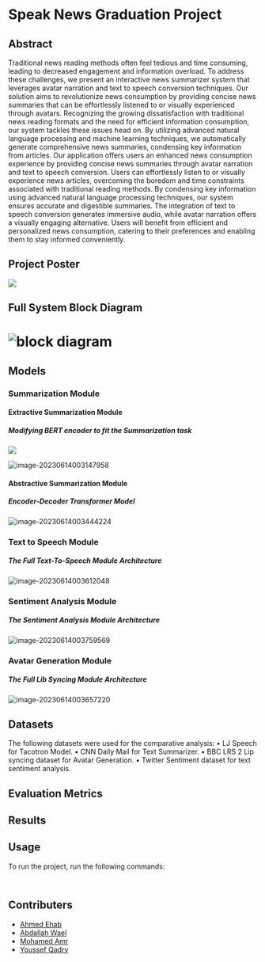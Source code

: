 # Speak News Graduation Project

## Abstract

Traditional news reading methods often feel tedious and time consuming, leading to decreased engagement and information overload. To address these challenges, we present an interactive news summarizer system that leverages avatar narration and text to speech conversion techniques. Our solution aims to revolutionize news consumption by providing concise news summaries that can be effortlessly listened to or visually experienced through avatars. Recognizing the growing dissatisfaction with traditional news reading formats and the need for efficient information consumption, our system tackles these issues head on. By utilizing advanced natural language processing and machine learning techniques, we automatically generate comprehensive news summaries, condensing key information from articles. Our application offers users an enhanced news consumption experience by providing concise news summaries through avatar narration and text to speech conversion. Users can effortlessly listen to or visually experience news articles, overcoming the boredom and time constraints associated with traditional reading methods. By condensing key information using advanced natural language processing techniques, our system ensures accurate and digestible summaries. The integration of text to speech conversion generates immersive audio, while avatar narration offers a visually engaging alternative. Users will benefit from efficient and personalized news consumption, catering to their preferences and enabling them to stay informed conveniently.

## Project Poster

![](images/Final_Poster.jpg)

## Full System Block Diagram

![block diagram](images/block-diagram.PNG)
=======
## Models

### Summarization Module

#### Extractive Summarization Module

##### Modifying BERT encoder to fit the Summarization task

![](images\image-20230614003123800.png)

![image-20230614003147958](images/image-20230614003147958.png)

#### Abstractive Summarization Module

##### Encoder-Decoder Transformer Model

![image-20230614003444224](images/image-20230614003444224.png)

### Text to Speech Module

##### The Full Text-To-Speech Module Architecture

![image-20230614003612048](images/image-20230614003612048.png)

### Sentiment Analysis Module

##### The Sentiment Analysis Module Architecture

![image-20230614003759569](images/image-20230614003759569.png)

### Avatar Generation Module

##### The Full Lib Syncing Module Architecture

![image-20230614003657220](images/image-20230614003657220.png)

## Datasets

The following datasets were used for the comparative analysis:
• LJ Speech for Tacotron Model.
• CNN Daily Mail for Text Summarizer.
• BBC LRS 2 Lip syncing dataset for Avatar Generation.
• Twitter Sentiment dataset for text sentiment analysis.

## Evaluation Metrics




## Results



## Usage

To run the project, run the following commands:
```
    
```

## Contributers

- [Ahmed Ehab](https://github.com/ahmedehabb)
- [Abdallah Wael](https://github.com/abdallahwaseem)
- [Mohamed Amr](https://github.com/mohamedafifi13)
- [Youssef Qadry](https://github.com/yousefQadry)
